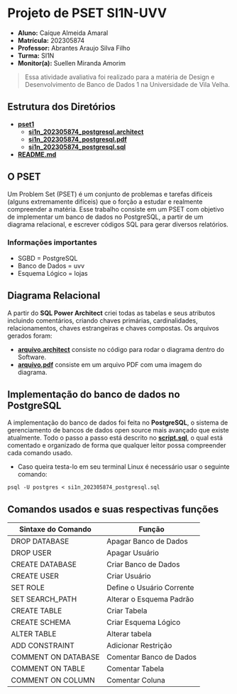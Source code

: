 # Projeto de PSET SI1N-UVV

* **Aluno:** Caíque Almeida Amaral
* **Matrícula:** 202305874
* **Professor:** Abrantes Araujo Silva Filho
* **Turma:** SI1N
* **Monitor(a):** Suellen Miranda Amorim

> Essa atividade avaliativa foi realizado para a matéria de Design e Desenvolvimento de Banco de Dados 1 na Universidade de Vila Velha.

## Estrutura dos Diretórios
- **[pset1](https://github.com/caiquealmr/uvv_bd1_si1n/tree/main/pset1)**
  - **[si1n_202305874_postgresql.architect](https://github.com/caiquealmr/uvv_bd1_si1n/blob/main/pset1/si1n_202305874_postgresql.architect)**
  - **[si1n_202305874_postgresql.pdf](https://github.com/caiquealmr/uvv_bd1_si1n/blob/main/pset1/si1n_202305874_postgresql.pdf)**
  - **[si1n_202305874_postgresql.sql]()**
- **[README.md](https://github.com/caiquealmr/uvv_bd1_si1n/blob/main/README.md)**

## O PSET
Um Problem Set (PSET) é um conjunto de problemas e tarefas difíceis (alguns extremamente difíceis) que o forção a estudar e realmente compreender a matéria.
Esse trabalho consiste em um PSET com objetivo de implementar um banco de dados no PostgreSQL, a partir de um diagrama relacional, e escrever códigos SQL para gerar diversos relatórios.

### Informações importantes
* SGBD = PostgreSQL
* Banco de Dados = uvv
* Esquema Lógico = lojas

## Diagrama Relacional
A partir do **SQL Power Architect** criei todas as tabelas e seus atributos incluindo comentários, criando chaves primárias, cardinalidades, relacionamentos, chaves estrangeiras e chaves compostas. Os arquivos gerados foram:

* **[arquivo.architect](https://github.com/caiquealmr/uvv_bd1_si1n/blob/main/pset1/si1n_202305874_postgresql.architect)** consiste no código para rodar o diagrama dentro do Software.
* **[arquivo.pdf](https://github.com/caiquealmr/uvv_bd1_si1n/blob/main/pset1/si1n_202305874_postgresql.pdf)** consiste em um arquivo PDF com uma imagem do diagrama.

## Implementação do banco de dados no PostgreSQL
A implementação do banco de dados foi feita no **PostgreSQL**, o sistema de gerenciamento de bancos de dados open source mais avançado que existe atualmente. Todo o passo a passo está descrito no **[script.sql]()**, o qual está comentado e organizado de forma que qualquer leitor possa compreender cada comando usado.

* Caso queira testa-lo em seu terminal Linux é necessário usar o seguinte comando:

```
psql -U postgres < si1n_202305874_postgresql.sql 
```

## Comandos usados e suas respectivas funções

| Sintaxe do Comando  | Função                     |
|---------------------|----------------------------|
| DROP DATABASE       | Apagar Banco de Dados      |
| DROP USER           | Apagar Usuário             |
| CREATE DATABASE     | Criar Banco de Dados       |
| CREATE USER         | Criar Usuário              |
| SET ROLE            | Define o Usuário Corrente  |
| SET SEARCH_PATH     | Alterar o Esquema Padrão   |
| CREATE TABLE        | Criar Tabela               |
| CREATE SCHEMA       | Criar Esquema Lógico       |
| ALTER TABLE         | Alterar tabela             |
| ADD CONSTRAINT      | Adicionar Restrição        |
| COMMENT ON DATABASE | Comentar Banco de Dados    |
| COMMENT ON TABLE    | Comentar Tabela            |
| COMMENT ON COLUMN   | Comentar Coluna            |

